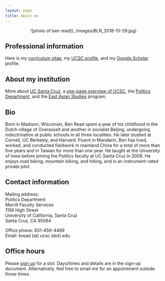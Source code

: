 ```yaml
---
layout: page
title: About me
---
```

<div style="text-align:center" markdown="1">
![photo of ben read](../images/BLR_2018-10-29.jpg)
</div>

## Professional information

Here is my [curriculum vitae](BenRead-CurriculumVitae.pdf), my [UCSC profile](http://politics.ucsc.edu/faculty/singleton.php?&singleton=true&cruz_id=bread), and my [Google Scholar](http://scholar.google.com/citations?user=4f7G7WAAAAAJ) profile.

## About my institution

More about [UC Santa Cruz](http://www.ucsc.edu/), a [one-page overview of UCSC](ucsc-on-one-page.html), the [Politics Department](http://politics.ucsc.edu), and the [East Asian Studies](http://eastasianstudies.ucsc.edu/index.html) program.

## Bio
Born in Madison, Wisconsin, Ben Read spent a year of his childhood in the Dutch village of Overasselt and another in socialist Beijing, undergoing indoctrination at public schools in all three localities. He later studied at Cornell, UC Berkeley, and Harvard. Fluent in Mandarin, Ben has lived, worked, and conducted fieldwork in mainland China for a total of more than five years and in Taiwan for more than one year. He taught at the University of Iowa before joining the Politics faculty at UC Santa Cruz in 2008. He enjoys road biking, mountain biking, and hiking, and is an instrument-rated private pilot.

## Contact information

Mailing address:  
Politics Department  
Merrill Faculty Services  
1156 High Street  
University of California, Santa Cruz  
Santa Cruz, CA 95064

Office phone: 831-459-4469  
Email: bread (at) ucsc (dot) edu

## Office hours

Please [sign up](https://tinyurl.com/benreadofficehours) for a slot. Days/times and details are in the sign-up document. Alternatively, feel free to email me for an appointment outside those times.
